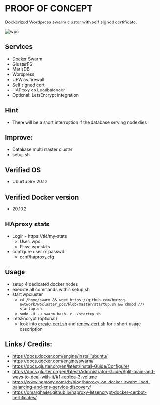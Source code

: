 # PROOF OF CONCEPT

Dockerized Wordpress swarm cluster with self signed certificate.

![wpc](https://user-images.githubusercontent.com/75946937/106370402-f6df4a80-6359-11eb-8e34-5af04dfeec79.png)

## Services
  * Docker Swarm
  * GlusterFS
  * MariaDB
  * Wordpress
  * UFW as firewall
  * Self signed cert
  * HAProxy as Loadbalancer
  * Optional: LetsEncrypt integration

## Hint
  * There will be a short interruption if the database serving node dies

## Improve:
  * Database multi master cluster
  * setup.sh

## Verified OS
  - Ubuntu Srv 20.10

## Verified Docker version
  - 20.10.2

## HAproxy stats
  - Login - https://tld/my-stats  
      - User: wpc  
      - Pass: wpcstats
  - configure user or passwd  
      - conf/haproxy.cfg

## Usage
  - setup 4 dedicated docker nodes
  - execute all commands within setup.sh
  - start wpcluster  
    - ```cd /home/swarm && wget https://github.com/herzog-network/wpcluster_poc/blob/master/startup.sh && chmod 777 startup.sh```
    - ```sudo -H -u swarm bash -c ./startup.sh```
  - LetsEncrypt (optional)
    - look into [create-cert.sh](create-cert.sh) and [renew-cert.sh](renew-cert.sh) for a short usage description

## Links / Credits:
  - https://docs.docker.com/engine/install/ubuntu/
  - https://docs.docker.com/engine/swarm/
  - https://docs.gluster.org/en/latest/Install-Guide/Configure/
  - https://docs.gluster.org/en/latest/Administrator-Guide/Split-brain-and-ways-to-deal-with-it/#1-replica-3-volume
  - https://www.haproxy.com/de/blog/haproxy-on-docker-swarm-load-balancing-and-dns-service-discovery/
  - https://omarghader.github.io/haproxy-letsencrypt-docker-certbot-certificates/
